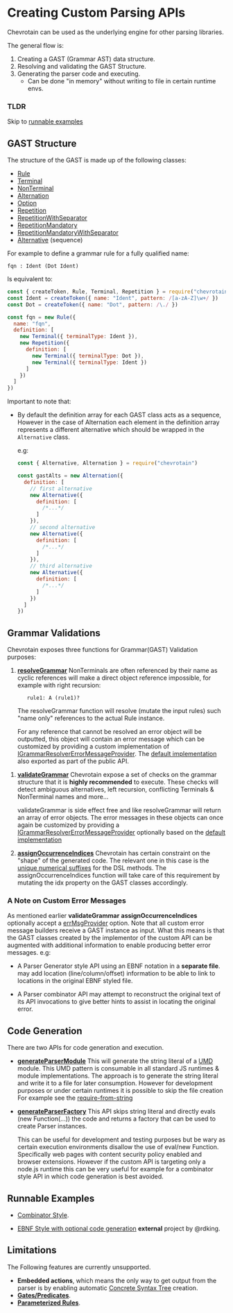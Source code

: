 # Creating Custom Parsing APIs

Chevrotain can be used as the underlying engine for other parsing libraries.

The general flow is:

1.  Creating a GAST (Grammar AST) data structure.
1.  Resolving and validating the GAST Structure.
1.  Generating the parser code and executing.
    - Can be done "in memory" without writing to file in certain runtime envs.

### TLDR

Skip to [runnable examples](https://github.com/SAP/chevrotain/tree/master/examples/custom_apis/)

## GAST Structure

The structure of the GAST is made up of the following classes:

- [Rule](https://sap.github.io/chevrotain/documentation/7_1_1/classes/rule.html)
- [Terminal](https://sap.github.io/chevrotain/documentation/7_1_1/classes/terminal.html)
- [NonTerminal](https://sap.github.io/chevrotain/documentation/7_1_1/classes/nonterminal.html)
- [Alternation](https://sap.github.io/chevrotain/documentation/7_1_1/classes/alternation.html)
- [Option](https://sap.github.io/chevrotain/documentation/7_1_1/classes/option.html)
- [Repetition](https://sap.github.io/chevrotain/documentation/7_1_1/classes/repetition.html)
- [RepetitionWithSeparator](https://sap.github.io/chevrotain/documentation/7_1_1/classes/repetitionwithseparator.html)
- [RepetitionMandatory](https://sap.github.io/chevrotain/documentation/7_1_1/classes/repetitionmandatory.html)
- [RepetitionMandatoryWithSeparator](https://sap.github.io/chevrotain/documentation/7_1_1/classes/repetitionmandatorywithseparator.html)
- [Alternative](https://sap.github.io/chevrotain/documentation/7_1_1/classes/alternative.html) (sequence)

For example to define a grammar rule for a fully qualified name:

```antlr
fqn : Ident (Dot Ident)
```

Is equivalent to:

```javascript
const { createToken, Rule, Terminal, Repetition } = require("chevrotain")
const Ident = createToken({ name: "Ident", pattern: /[a-zA-Z]\w+/ })
const Dot = createToken({ name: "Dot", pattern: /\./ })

const fqn = new Rule({
  name: "fqn",
  definition: [
    new Terminal({ terminalType: Ident }),
    new Repetition({
      definition: [
        new Terminal({ terminalType: Dot }),
        new Terminal({ terminalType: Ident })
      ]
    })
  ]
})
```

Important to note that:

- By default the definition array for each GAST class acts as a sequence,
  However in the case of Alternation each element in the definition array represents a different
  alternative which should be wrapped in the `Alternative` class.

  e.g:

  ```javascript
  const { Alternative, Alternation } = require("chevrotain")

  const gastAlts = new Alternation({
    definition: [
      // first alternative
      new Alternative({
        definition: [
          /*...*/
        ]
      }),
      // second alternative
      new Alternative({
        definition: [
          /*...*/
        ]
      }),
      // third alternative
      new Alternative({
        definition: [
          /*...*/
        ]
      })
    ]
  })
  ```

## Grammar Validations

Chevrotain exposes three functions for Grammar(GAST) Validation purposes:

1.  [**resolveGrammar**](https://sap.github.io/chevrotain/documentation/7_1_1/globals.html#resolvegrammar)
    NonTerminals are often referenced by their name as cyclic references will make
    a direct object reference impossible, for example with right recursion:

    ```antlr
       rule1: A (rule1)?
    ```

    The resolveGrammar function will resolve (mutate the input rules) such "name only" references
    to the actual Rule instance.

    For any reference that cannot be resolved an error object will be outputted,
    this object will contain an error message which can be customized by providing
    a custom implementation of [IGrammarResolverErrorMessageProvider](https://sap.github.io/chevrotain/documentation/7_1_1/interfaces/igrammarresolvererrormessageprovider.html).
    The [default implementation](https://sap.github.io/chevrotain/documentation/7_1_1/globals.html#defaultgrammarresolvererrorprovider) also exported as part of the public API.

1)  [**validateGrammar**](https://sap.github.io/chevrotain/documentation/7_1_1/globals.html#validategrammar)
    Chevrotain expose a set of checks on the grammar structure that it is **highly recommended** to execute.
    These checks will detect ambiguous alternatives, left recursion, conflicting Terminals & NonTerminal names and more...

    validateGrammar is side effect free and like resolveGrammar will return an array of error objects.
    The error messages in these objects can once again be customized by providing a [IGrammarResolverErrorMessageProvider](https://sap.github.io/chevrotain/documentation/7_1_1/interfaces/igrammarvalidatorerrormessageprovider.html)
    optionally based on the [default implementation](https://sap.github.io/chevrotain/documentation/7_1_1/globals.html#defaultgrammarvalidatorerrorprovider)

1)  [**assignOccurrenceIndices**](https://sap.github.io/chevrotain/documentation/7_1_1/globals.html#assignoccurrenceindices)
    Chevrotain has certain constraint on the "shape" of the generated code. The relevant one in this case is the [unique numerical suffixes](https://sap.github.io/chevrotain/docs/FAQ.html#NUMERICAL_SUFFIXES) for the DSL methods.
    The assignOccurrenceIndices function will take care of this requirement by mutating the idx property on the GAST classes accordingly.

### A Note on Custom Error Messages

As mentioned earlier **validateGrammar** **assignOccurrenceIndices** optionally accept
a [errMsgProvider](https://sap.github.io/chevrotain/documentation/7_1_1/globals.html#validategrammar) option.
Note that all custom error message builders receive a GAST instance as input. What this means is that
the GAST classes created by the implementor of the custom API can be augmented with additional information to enable
producing better error messages. e.g:

- A Parser Generator style API using an EBNF notation in a **separate file**.
  may add location (line/column/offset) information to be able to link to locations in the original EBNF styled file.

- A Parser combinator API may attempt to reconstruct the original text of its API invocations to give better hints
  to assist in locating the original error.

## Code Generation

There are two APIs for code generation and execution.

- [**generateParserModule**](https://sap.github.io/chevrotain/documentation/7_1_1/globals.html#generateparsermodule)
  This will generate the string literal of a [UMD](https://github.com/umdjs/umd) module.
  This UMD pattern is consumable in all standard JS runtimes & module implementations.
  The approach is to generate the string literal and write it to a file for later consumption.
  However for development purposes or under certain runtimes it is possible to skip the file creation
  For example see the [require-from-string](https://github.com/floatdrop/require-from-string)

- [**generateParserFactory**](https://sap.github.io/chevrotain/documentation/7_1_1/globals.html#generateparserfactory)
  This API skips string literal and directly evals (new Function(...)) the code and returns
  a factory that can be used to create Parser instances.

  This can be useful for development and testing purposes but be wary
  as certain execution environments disallow the use of eval/new Function.
  Specifically web pages with content security policy enabled and browser extensions.
  However if the custom API is targeting only a node.js runtime this can be very
  useful for example for a combinator style API in which code generation is best
  avoided.

## Runnable Examples

- [Combinator Style](https://github.com/SAP/chevrotain/tree/master/examples/custom_apis/combinator).

- [EBNF Style with optional code generation](https://github.com/rdking/chevrotain-ebnf) **external** project by @rdking.

## Limitations

The Following features are currently unsupported.

- **Embedded actions**, which means the only way to get output from the parser is by enabling automatic [Concrete Syntax Tree](https://sap.github.io/chevrotain/docs/guide/concrete_syntax_tree.html) creation.
- [**Gates/Predicates**](https://github.com/SAP/chevrotain/blob/master/examples/parser/predicate_lookahead/predicate_lookahead.js).
- [**Parameterized Rules**](https://github.com/SAP/chevrotain/blob/master/examples/parser/parametrized_rules/parametrized.js).
